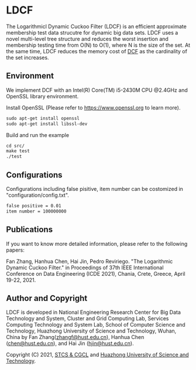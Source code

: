 # LDCF
The Logarithmicl Dynamic Cuckoo Filter (LDCF) is an efficient approximate membership test data strucutre for dynamic big data sets. LDCF uses a novel multi-level tree structure and reduces the worst insertion and membership testing time from O(N) to O(1), where N is the size of the set. At the same time, LDCF reduces the memory cost of [DCF](https://github.com/CGCL-codes/DCF) as the cardinality of the set increases.

## Environment
We implement DCF with an Intel(R) Core(TM) i5-2430M CPU @2.4GHz and OpenSSL library environment.

Install OpenSSL (Please refer to https://www.openssl.org to learn more).

```txt
sudo apt-get install openssl
sudo apt-get install libssl-dev
```

Build and run the example

```txt
cd src/
make test
./test
```

## Configurations
Configurations including false pisitive, item number can be costomized in "configuration/config.txt".

```txt
false positive = 0.01
item number = 100000000
```

## Publications

If you want to know more detailed information, please refer to the following papers:

Fan Zhang, Hanhua Chen, Hai Jin, Pedro Reviriego. "The Logarithmic Dynamic Cuckoo Filter." in Proceedings of 37th IEEE International Conference on Data Engineering (ICDE 2021), Chania, Crete, Greece, April 19-22, 2021.


## Author and Copyright

LDCF is developed in National Engineering Research Center for Big Data Technology and System, Cluster and Grid Computing Lab, Services Computing Technology and System Lab, School of Computer Science and Technology, Huazhong University of Science and Technology, Wuhan, China by Fan Zhang(zhangf@hust.edu.cn), Hanhua Chen (chen@hust.edu.cn), and Hai Jin (hjin@hust.edu.cn).

Copyright (C) 2021, [STCS & CGCL](http://grid.hust.edu.cn/) and [Huazhong University of Science and Technology](http://www.hust.edu.cn).
